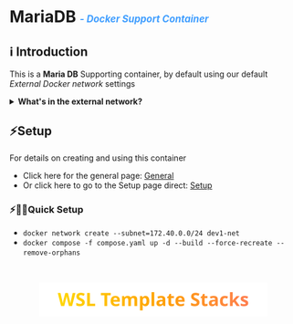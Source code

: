 
# MariaDB <span style="color: #409EFF; font-size: 0.6em; font-style: italic;"> -  Docker Support Container</span>

## ℹ️ Introduction

This is a **Maria DB** Supporting container, by default using our default *External Docker network* settings

<details>  
  <summary class="clickable-summary">
  <span  class="summary-icon"></span> <!-- Square Symbol -->
  <b>What's in the external network?</b>
  </summary>
  
> It can be useful to know what container, IPv4 addresses and ports are used in a network
For this we have a script that displays the information for you. it can be found in my **PowerShell-Utilities** repository [here](https://github.com/NicoJanE/Powershell-Utilities). Use the `docker-netw-info` directory to execute the script.
</details>

## ⚡Setup

For details on creating and using this container

- Click here for the general page: [General](https://nicojane.github.io/MariaDB/Howtos/setup)
- Or click here to go to the Setup page direct: [Setup](https://nicojane.github.io/MariaDB/Howtos/setup)

### ⚡🏃‍♂️Quick Setup

- `docker network create --subnet=172.40.0.0/24 dev1-net`
- `docker compose -f compose.yaml up -d --build --force-recreate --remove-orphans`

<br>

<p align="center">
  <a href="https://nicojane.github.io/WSL-Template-Stacks-Home/">
    <img src="assets/images/WSLfooter.svg" alt="WSL Template Stacks" width="400" />
  </a>
</p>
